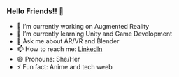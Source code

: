### Hello Friends!! 👋

- 🔭 I’m currently working on Augmented Reality
- 🌱 I’m currently learning Unity and Game Development
- 💬 Ask me about AR/VR and Blender
- 📫 How to reach me: [LinkedIn]("https://www.linkedin.com/in/divyanshi-sharma-835a341aa/")
- 😄 Pronouns: She/Her
- ⚡ Fun fact: Anime and tech weeb

